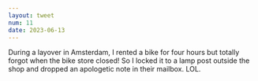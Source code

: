 ```yaml
---
layout: tweet
num: 11
date: 2023-06-13
---
```


During a layover in Amsterdam, I rented a bike for four hours but totally forgot when the bike store closed! So I locked it to a lamp post outside the shop and dropped an apologetic note in their mailbox. LOL.

